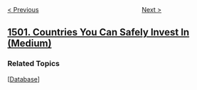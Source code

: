 <!--|This file generated by command(leetcode description); DO NOT EDIT.    |-->
<!--+----------------------------------------------------------------------+-->
<!--|@author    awesee <openset.wang@gmail.com>                           |-->
<!--|@link      https://github.com/awesee                                 |-->
<!--|@home      https://github.com/awesee/leetcode                        |-->
<!--+----------------------------------------------------------------------+-->

[< Previous](../design-a-file-sharing-system "Design a File Sharing System")
　　　　　　　　　　　　　　　　
[Next >](../can-make-arithmetic-progression-from-sequence "Can Make Arithmetic Progression From Sequence")

## [1501. Countries You Can Safely Invest In (Medium)](https://leetcode.com/problems/countries-you-can-safely-invest-in "可以放心投资的国家")



### Related Topics
  [[Database](../../tag/database/README.md)]
